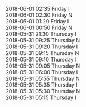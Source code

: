 2018-06-01 02:35 Friday  I  
2018-06-01 02:30 Friday  N  
2018-06-01 01:20 Friday  I  
2018-06-01 00:50 Friday  N  
2018-05-31 21:30 Thursday  I  
2018-05-31 09:25 Thursday  N  
2018-05-31 09:20 Thursday  I  
2018-05-31 09:15 Thursday  N  
2018-05-31 09:10 Thursday  I  
2018-05-31 09:05 Thursday  N  
2018-05-31 06:00 Thursday  I  
2018-05-31 05:55 Thursday  N  
2018-05-31 05:35 Thursday  I  
2018-05-31 05:30 Thursday  N  
2018-05-31 05:15 Thursday  I  

